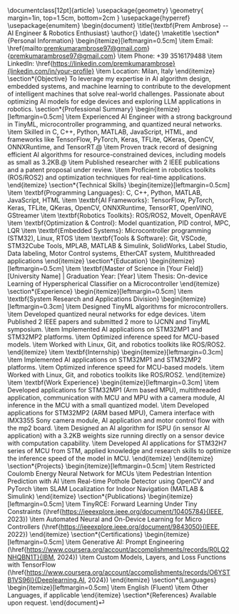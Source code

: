 \documentclass[12pt]{article}
\usepackage{geometry}
\geometry{
    margin=1in,
    top=1.5cm,
    bottom=2cm
}
\usepackage{hyperref}
\usepackage{enumitem}
\begin{document}
\title{\textbf{Prem Ambrose} -- AI Engineer \& Robotics Enthusiast}
\author{}
\date{}
\maketitle
\section*{Personal Information}
\begin{itemize}[leftmargin=0.5cm]
    \item Email: \href{mailto:premkumarambrose97@gmail.com}{premkumarambrose97@gmail.com}
    \item Phone: +39 3516179488
    \item LinkedIn: \href{https://linkedin.com/premkumarambrose}{linkedin.com/in/your-profile}
    \item Location: Milan, Italy
\end{itemize}
\section*{Objective}
To leverage my expertise in AI algorithm design, embedded systems, and machine learning to contribute to the development of intelligent machines that solve real-world challenges. Passionate about optimizing AI models for edge devices and exploring LLM applications in robotics.
\section*{Professional Summary}
\begin{itemize}[leftmargin=0.5cm]
    \item Experienced AI Engineer with a strong background in TinyML, microcontroller programming, and quantized neural networks.
    \item Skilled in C, C++, Python, MATLAB, JavaScript, HTML, and frameworks like TensorFlow, PyTorch, Keras, TFLite, QKeras, OpenCV, ONNXRuntime, and TensorRT.\@
    \item Proven track record of designing efficient AI algorithms for resource-constrained devices, including models as small as 3.2KB.\@
    \item Published researcher with 2 IEEE publications and a patent proposal under review.
    \item Proficient in robotics toolkits (ROS/ROS2) and optimization techniques for real-time applications.
\end{itemize}
\section*{Technical Skills}
\begin{itemize}[leftmargin=0.5cm]
    \item \textbf{Programming Languages}: C, C++, Python, MATLAB, JavaScript, HTML
    \item \textbf{AI Frameworks}: TensorFlow, PyTorch, Keras, TFLite, QKeras, OpenCV, ONNXRuntime, TensorRT, OpenVINO, GStreamer
    \item \textbf{Robotics Toolkits}: ROS/ROS2, MoveIt, OpenRAVE
    \item \textbf{Optimization \& Control}: Model quantization, PID control, MPC, LQR
    \item \textbf{Embedded Systems}: Microcontroller programming (STM32), Linux, RTOS
    \item \textbf{Tools \& Software}: Git, VSCode, STM32Cube Tools, MPLAB, MATLAB \& Simulink, SolidWorks, Label Studio, Data labeling, Motor Control systems, EtherCAT system, Multithreaded applications
\end{itemize}
\section*{Education}
\begin{itemize}[leftmargin=0.5cm]
    \item \textbf{Master of Science in [Your Field]}  
    [University Name] | Graduation Year: [Year]
    \item Thesis: On-device Learning of Hyperspherical Classifier on a Microcontroller
\end{itemize}
\section*{Experience}
\begin{itemize}[leftmargin=0.5cm]
    \item \textbf{System Research and Applications Division}
        \begin{itemize}[leftmargin=0.3cm]
            \item Designed TinyML algorithms for microcontrollers.
            \item Developed quantized neural networks for edge devices.
            \item Published 2 IEEE papers and submitted 2 more to IJCNN and TinyML symposium.
            \item Implemented AI applications on STM32MP1 and STM32MP2 platforms.
            \item Optimized inference speed for MCU-based models.
            \item Worked with Linux, Git, and robotics toolkits like ROS/ROS2.
        \end{itemize}
    \item \textbf{Internship}
        \begin{itemize}[leftmargin=0.3cm]
            \item Implemented AI applications on STM32MP1 and STM32MP2 platforms.
            \item Optimized inference speed for MCU-based models.
            \item Worked with Linux, Git, and robotics toolkits like ROS/ROS2.
        \end{itemize}
    \item \textbf{Work Experience}
        \begin{itemize}[leftmargin=0.3cm]
            \item Developed applications for STM32MP1 (Arm based MPU), multithreaded application, communication with MCU and MPU with a camera module, AI inference in the MCU with a small quantized model.
            \item Developed applications for STM32MP2 (ARM based MPU), Camera interface with IMX3355 Sony camera module, AI application and motor control flow with the mp2 board.
            \item Designed an AI algorithm for ISPU (in sensor AI application) with a 3.2KB weights size running directly on a sensor device with computation capability.
            \item Developed AI applications for STM32H7 series of MCU from STM, applied knowledge and research skills to optimize the inference speed of the model in MCU.
        \end{itemize}
\end{itemize}
\section*{Projects}
\begin{itemize}[leftmargin=0.5cm]
    \item Restricted Coulomb Energy Neural Network for MCUs
    \item Pedestrian Intention Prediction with AI
    \item Real-time Pothole Detector using OpenCV and PyTorch
    \item SLAM Localization for Indoor Navigation (MATLAB \& Simulink)
\end{itemize}
\section*{Publications}
\begin{itemize}[leftmargin=0.5cm]
    \item TinyRCE: Forward Learning Under Tiny Constraints (\href{https://ieeexplore.ieee.org/document/10405784}{IEEE, 2023})
    \item Automated Neural and On-Device Learning for Micro Controllers (\href{https://ieeexplore.ieee.org/document/9843050}{IEEE, 2022})
\end{itemize}
\section*{Certifications}
\begin{itemize}[leftmargin=0.5cm]
    \item Generative AI: Prompt Engineering (\href{https://www.coursera.org/account/accomplishments/records/R0LQ2NHQBN1T}{IBM, 2024})
    \item Custom Models, Layers, and Loss Functions with TensorFlow (\href{https://www.coursera.org/account/accomplishments/records/O6YSTB1VS96I}{Deeplearning.AI, 2024})
\end{itemize}
\section*{Languages}
\begin{itemize}[leftmargin=0.5cm]
    \item English (Fluent)
    \item Other Languages, if applicable
\end{itemize}
\section*{References}
Available upon request.
\end{document}⏎  